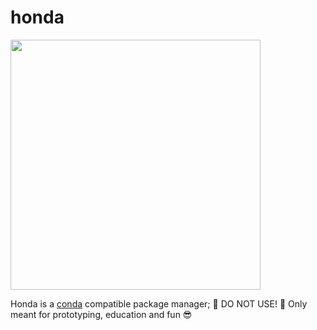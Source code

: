 # honda

<img width="400" height="auto" src="https://s3.eu-central-1.amazonaws.com/travishathaway.com/honda_cropped.png" />

Honda is a [conda](https://github.com/conda/conda) compatible package manager;  🚧 DO NOT USE! 🚧 Only meant for prototyping, education and fun 😎

